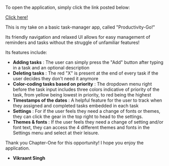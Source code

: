 To open the application, simply click the link posted below: 

[Click here!]("productivity-go.netlify.app")

This is my take on a basic task-manager app, called "Productivity-Go!"

Its friendly navigation and relaxed UI allows for easy management of reminders and tasks without the struggle of unfamiliar features!

Its features include: 

- **Adding tasks** : The user can simply press the "Add" button after typing in a task and an optional description
- **Deleting tasks** : The red "X" is present at the end of every task if the user decides they don't need it anymore
- **Color-coding tasks based on priority** : The dropdown menu right before the task input includes three colors indicative of priority of the task, from yellow being lowest in priority, to red being the highest
- **Timestamps of the dates** : A helpful feature for the user to track when they assigned and completed tasks embedded in each task
- **Settings** : For if the user feels they need a change of fonts or themes, they can click the gear in the top right to head to the settings.
- **Themes & fonts** : If the user feels they need a change of setting and/or font text, they can access the 4 different themes and fonts in the Settings menu and select at their leisure.

Thank you Chapter-One for this opportunity! I hope you enjoy the application.

- **Vikraant Singh**
